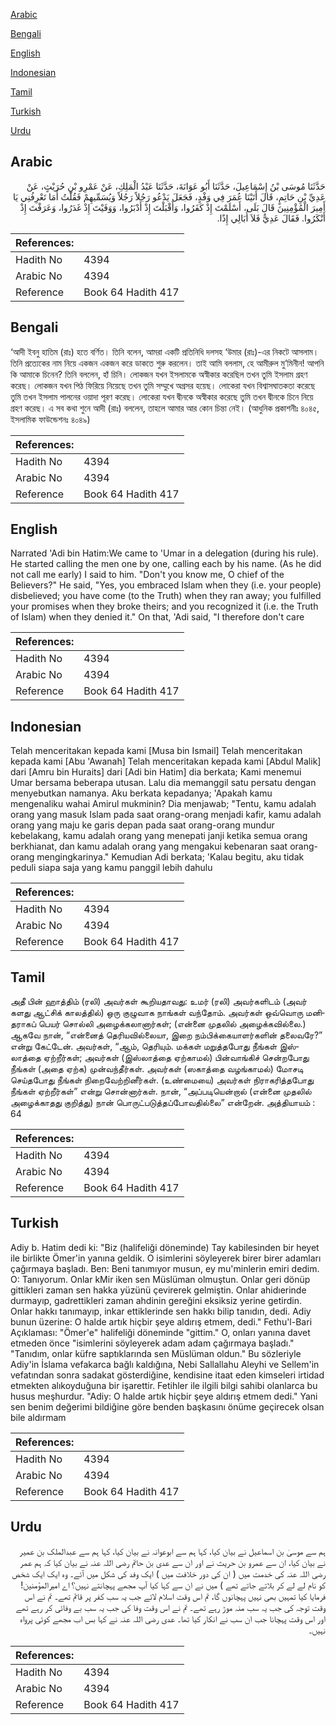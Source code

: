 [Arabic](#arabic)

[Bengali](#bengali)

[English](#english)

[Indonesian](#indonesian)

[Tamil](#tamil)

[Turkish](#turkish)

[Urdu](#urdu)

## Arabic


<div dir="rtl" lang="ar" style={{fontSize:'larger',backgroundColor:'#f8f9fa',padding:20}}>
حَدَّثَنَا مُوسَى بْنُ إِسْمَاعِيلَ، حَدَّثَنَا أَبُو عَوَانَةَ، حَدَّثَنَا عَبْدُ الْمَلِكِ، عَنْ عَمْرِو بْنِ حُرَيْثٍ، عَنْ عَدِيِّ بْنِ حَاتِمٍ، قَالَ أَتَيْنَا عُمَرَ فِي وَفْدٍ، فَجَعَلَ يَدْعُو رَجُلاً رَجُلاً وَيُسَمِّيهِمْ فَقُلْتُ أَمَا تَعْرِفُنِي يَا أَمِيرَ الْمُؤْمِنِينَ قَالَ بَلَى، أَسْلَمْتَ إِذْ كَفَرُوا، وَأَقْبَلْتَ إِذْ أَدْبَرُوا، وَوَفَيْتَ إِذْ غَدَرُوا، وَعَرَفْتَ إِذْ أَنْكَرُوا‏.‏ فَقَالَ عَدِيٌّ فَلاَ أُبَالِي إِذًا‏.‏
</div>
<div style={{backgroundColor:'#f8f9fa',padding:20, marginBottom: 10}}><table> <thead> <tr> <th>References:</th> <th></th> </tr> </thead> <tbody><tr><td>Hadith No</td><td>4394</td></tr><tr><td>Arabic No</td><td>4394</td></tr><tr><td>Reference</td><td>Book 64 Hadith 417</td></tr></tbody></table></div>

## Bengali


<div dir="ltr" lang="bn" style={{fontSize:'larger',backgroundColor:'#f8f9fa',padding:20}}>
‘আদী ইবনু হাতিম (রাঃ) হতে বর্ণিত। তিনি বলেন, আমরা একটি প্রতিনিধি দলসহ ‘উমার (রাঃ)-এর নিকটে আসলাম। তিনি প্রত্যেকের নাম নিয়ে একজন একজন করে ডাকতে শুরু করলেন। তাই আমি বললাম, হে আমীরুল মু’মিনীন! আপনি কি আমাকে চিনেন? তিনি বললেন, হাঁ চিনি। লোকজন যখন ইসলামকে অস্বীকার করেছিল তখন তুমি ইসলাম গ্রহণ করেছ। লোকজন যখন পিঠ ফিরিয়ে নিয়েছে তখন তুমি সম্মুখে অগ্রসর হয়েছ। লোকেরা যখন বিশ্বাসঘাতকতা করেছে তুমি তখন ইসলাম পালনের ওয়াদা পূরণ করেছ। লোকেরা যখন দ্বীনকে অস্বীকার করেছে তুমি তখন দ্বীনকে চিনে নিয়ে গ্রহণ করেছ। এ সব কথা শুনে আদী (রাঃ) বললেন, তাহলে আমার আর কোন চিন্তা নেই। (আধুনিক প্রকাশনীঃ ৪০৪৫, ইসলামিক ফাউন্ডেশনঃ ৪০৪৯)
</div>
<div style={{backgroundColor:'#f8f9fa',padding:20, marginBottom: 10}}><table> <thead> <tr> <th>References:</th> <th></th> </tr> </thead> <tbody><tr><td>Hadith No</td><td>4394</td></tr><tr><td>Arabic No</td><td>4394</td></tr><tr><td>Reference</td><td>Book 64 Hadith 417</td></tr></tbody></table></div>

## English


<div dir="ltr" lang="en" style={{fontSize:'larger',backgroundColor:'#f8f9fa',padding:20}}>
Narrated 'Adi bin Hatim:We came to 'Umar in a delegation (during his rule). He started calling the men one by one, calling each by his name. (As he did not call me early) I said to him. "Don't you know me, O chief of the Believers?" He said, "Yes, you embraced Islam when they (i.e. your people) disbelieved; you have come (to the Truth) when they ran away; you fulfilled your promises when they broke theirs; and you recognized it (i.e. the Truth of Islam) when they denied it." On that, 'Adi said, "I therefore don't care
</div>
<div style={{backgroundColor:'#f8f9fa',padding:20, marginBottom: 10}}><table> <thead> <tr> <th>References:</th> <th></th> </tr> </thead> <tbody><tr><td>Hadith No</td><td>4394</td></tr><tr><td>Arabic No</td><td>4394</td></tr><tr><td>Reference</td><td>Book 64 Hadith 417</td></tr></tbody></table></div>

## Indonesian


<div dir="ltr" lang="id" style={{fontSize:'larger',backgroundColor:'#f8f9fa',padding:20}}>
Telah menceritakan kepada kami [Musa bin Ismail] Telah menceritakan kepada kami [Abu 'Awanah] Telah menceritakan kepada kami [Abdul Malik] dari [Amru bin Huraits] dari [Adi bin Hatim] dia berkata; Kami menemui Umar bersama beberapa utusan. Lalu dia memanggil satu persatu dengan menyebutkan namanya. Aku berkata kepadanya; 'Apakah kamu mengenaliku wahai Amirul mukminin? Dia menjawab; "Tentu, kamu adalah orang yang masuk Islam pada saat orang-orang menjadi kafir, kamu adalah orang yang maju ke garis depan pada saat orang-orang mundur kebelakang, kamu adalah orang yang menepati janji ketika semua orang berkhianat, dan kamu adalah orang yang mengakui kebenaran saat orang-orang mengingkarinya." Kemudian Adi berkata; 'Kalau begitu, aku tidak peduli siapa saja yang kamu panggil lebih dahulu
</div>
<div style={{backgroundColor:'#f8f9fa',padding:20, marginBottom: 10}}><table> <thead> <tr> <th>References:</th> <th></th> </tr> </thead> <tbody><tr><td>Hadith No</td><td>4394</td></tr><tr><td>Arabic No</td><td>4394</td></tr><tr><td>Reference</td><td>Book 64 Hadith 417</td></tr></tbody></table></div>

## Tamil


<div dir="ltr" lang="ta" style={{fontSize:'larger',backgroundColor:'#f8f9fa',padding:20}}>
அதீ பின் ஹாத்திம் (ரலி) அவர்கள் கூறியதாவது: உமர் (ரலி) அவர்களிடம் (அவர் களது ஆட்சிக் காலத்தில்) ஒரு குழுவாக நாங்கள் வந்தோம். அவர்கள் ஒவ்வொரு மனிதராகப் பெயர் சொல்லி அழைக்கலானார்கள்; (என்னை முதலில் அழைக்கவில்லை.) ஆகவே நான், “என்னைத் தெரியவில்லையா, இறை நம்பிக்கையாளர்களின் தலைவரே?” என்று கேட்டேன். அவர்கள், “ஆம், தெரியும். மக்கள் மறுத்தபோது நீங்கள் இஸ்லாத்தை ஏற்றீர்கள்; அவர்கள் (இஸ்லாத்தை ஏற்காமல்) பின்வாங்கிச் சென்றபோது நீங்கள் (அதை ஏற்க) முன்வந்தீர்கள். அவர்கள் (ஸகாத்தை வழங்காமல்) மோசடி செய்தபோது நீங்கள் நிறைவேற்றினீர்கள். (உண்மையை) அவர்கள் நிராகரித்தபோது நீங்கள் ஏற்றீர்கள்” என்று சொன்னார்கள். நான், “அப்படியென்றால் (என்னை முதலில் அழைக்காதது குறித்து) நான் பொருட்படுத்தப்போவதில்லை” என்றேன். அத்தியாயம் : 64
</div>
<div style={{backgroundColor:'#f8f9fa',padding:20, marginBottom: 10}}><table> <thead> <tr> <th>References:</th> <th></th> </tr> </thead> <tbody><tr><td>Hadith No</td><td>4394</td></tr><tr><td>Arabic No</td><td>4394</td></tr><tr><td>Reference</td><td>Book 64 Hadith 417</td></tr></tbody></table></div>

## Turkish


<div dir="ltr" lang="tr" style={{fontSize:'larger',backgroundColor:'#f8f9fa',padding:20}}>
Adiy b. Hatim dedi ki: "Biz (halifeliği döneminde) Tay kabilesinden bir heyet ile birlikte Ömer'in yanına geldik. O isimlerini söyleyerek birer birer adamları çağırmaya başladı. Ben: Beni tanımıyor musun, ey mu'minlerin emiri dedim. O: Tanıyorum. Onlar kMir iken sen Müslüman olmuştun. Onlar geri dönüp gittikleri zaman sen hakka yüzünü çevirerek gelmiştin. Onlar ahidıerinde durmayıp, gadrettikleri zaman ahdinin gereğini eksiksiz yerine getirdin. Onlar hakkı tanımayıp, inkar ettiklerinde sen hakkı bilip tanıdın, dedi. Adiy bunun üzerine: O halde artık hiçbir şeye aldırış etmem, dedi." Fethu'l-Bari Açıklaması: "Ömer'e" halifeliği döneminde "gittim." O, onları yanına davet etmeden önce "isimlerini söyleyerek adam adam çağırmaya başladı." "Tanıdım, onlar küfre saptıklarında sen Müslüman oldun." Bu sözleriyle Adiy'in İslama vefakarca bağlı kaldığına, Nebi Sallallahu Aleyhi ve Sellem'in vefatından sonra sadakat gösterdiğine, kendisine itaat eden kimseleri irtidad etmekten alıkoyduğuna bir işarettir. Fetihler ile ilgili bilgi sahibi olanlarca bu husus meşhurdur. "Adiy: O halde artık hiçbir şeye aldırış etmem dedi." Yani sen benim değerimi bildiğine göre benden başkasını önüme geçirecek olsan bile aldırmam
</div>
<div style={{backgroundColor:'#f8f9fa',padding:20, marginBottom: 10}}><table> <thead> <tr> <th>References:</th> <th></th> </tr> </thead> <tbody><tr><td>Hadith No</td><td>4394</td></tr><tr><td>Arabic No</td><td>4394</td></tr><tr><td>Reference</td><td>Book 64 Hadith 417</td></tr></tbody></table></div>

## Urdu


<div dir="rtl" lang="ur" style={{fontSize:'larger',backgroundColor:'#f8f9fa',padding:20}}>
ہم سے موسیٰ بن اسماعیل نے بیان کیا، کہا ہم سے ابوعوانہ نے بیان کیا، کہا ہم سے عبدالملک بن عمیر نے بیان کیا، ان سے عمرو بن حریث نے اور ان سے عدی بن حاتم رضی اللہ عنہ نے بیان کیا کہ ہم عمر رضی اللہ عنہ کی خدمت میں ( ان کی دور خلافت میں ) ایک وفد کی شکل میں آئے۔ وہ ایک ایک شخص کو نام لے لے کر بلاتے جاتے تھے ) میں نے ان سے کہا کیا آپ مجھے پہچانتے نہیں؟ اے امیرالمؤمنین! فرمایا کیا تمہیں بھی نہیں پہچانوں گا، تم اس وقت اسلام لائے جب یہ سب کفر پر قائم تھے۔ تم نے اس وقت توجہ کی جب یہ سب منہ موڑ رہے تھے۔ تم نے اس وقت وفا کی جب یہ سب بے وفائی کر رہے تھے اور اس وقت پہچانا جب ان سب نے انکار کیا تھا۔ عدی رضی اللہ عنہ نے کہا بس اب مجھے کوئی پرواہ نہیں۔
</div>
<div style={{backgroundColor:'#f8f9fa',padding:20, marginBottom: 10}}><table> <thead> <tr> <th>References:</th> <th></th> </tr> </thead> <tbody><tr><td>Hadith No</td><td>4394</td></tr><tr><td>Arabic No</td><td>4394</td></tr><tr><td>Reference</td><td>Book 64 Hadith 417</td></tr></tbody></table></div>